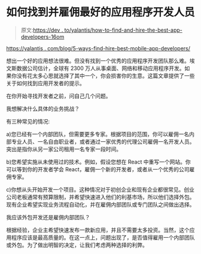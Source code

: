 # 如何找到并雇佣最好的应用程序开发人员

> 原文:[https://dev . to/yalantis/how-to-find-and-hire-the-best-app-developers-16om](https://dev.to/yalantis/how-to-find-and-hire-the-best-app-developers-16om)

[https://yalantis . com/blog/5-ways-find-hire-best-mobile-app-developers/](https://yalantis.com/blog/5-ways-find-hire-best-mobile-app-developers/)

想出一个好的应用想法很难。但没有找到一个优秀的应用程序开发团队那么难。埃文斯数据公司估计，全球有 2300 万人从事桌面、网络和移动应用程序开发。如果你没有花太多心思就选择了其中一个，你会损害你的生意。这篇文章提供了一些关于如何找到应用开发者的提示。

在你开始寻找开发者之前，问自己几个问题。

我想解决什么具体的业务挑战？

有三种常见的情况:

a)您已经有一个内部团队，但需要更多专家。根据项目的范围，你可以雇佣一名内部专业人员、一名自由职业者，或者通过一家优秀的代理公司雇佣一名开发人员。突出是指你从另一家公司租用一名专家一段时间。

b)您希望实施从未使用过的技术。例如，假设您想在 React 中重写一个网站。你可以等到你的开发者学会 React，雇佣一个新的开发者，或者从一个优秀的公司雇佣专家。

c)你想从头开始开发一个项目。这种情况对于初创企业和现有企业都很常见。创业公司老板通常有预算限制，并希望快速进入他们的利基市场，所以他们选择外包。现有企业希望实现业务流程自动化，并在雇佣内部团队或专门团队之间做出选择。

我应该外包开发还是雇佣内部团队？

根据经验，企业主希望快速发布一款新应用，并且不需要太多投资。当然，这个应用程序应该是最高质量的。在这一点上，问题出现了，是否值得雇用一个内部团队或外包。为了做出明智的决定，让我们考虑两种选择的利弊。